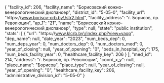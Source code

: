 {
    "facility_id": 206,
    "facility_name": "Борисовский кожно-венерологический диспансер",
    "district_id": "5-05-0",
    "facility_url": "https:\/\/www.borisov-crb.by\/str2.html",
    "facility_address": "г. Борисов, пр. Революции",
    "ap_1": "21",
    "name": "Борисовский кожно-венерологический диспансер",
    "type": null,
    "state": "public institution",
    "stats": [
        {
            "url": "https:\/\/www.klcrb.by\/index.php?view=vaop",
            "dep_name": null,
            "date_year": "2023",
            "num_beds_dep": 0,
            "num_deps_year": 0,
            "num_doctors_dep": 0,
            "num_doctors_med": 0,
            "year_of_closing": null,
            "year_of_opening": "0",
            "beds_in_hospital_key": 175,
            "num_beds_facility_year": 0,
            "healthcare_facility_key": 206
        }
    ],
    "med_id": 214,
    "address": "г. Борисов, пр. Революции",
    "coord_x_y": null,
    "place_name": "Борисов",
    "place_type": null,
    "year_of_closing": null,
    "year_of_opening": "0",
    "healthcare_facility_key": 206,
    "administrative_division_id": "5-05-0"
}